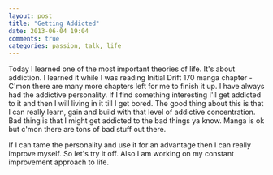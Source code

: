 ```yaml
---
layout: post
title: "Getting Addicted"
date: 2013-06-04 19:04
comments: true
categories: passion, talk, life
---
```


Today I learned one of the most important theories of life. It's about addiction. I learned it while I was reading Initial Drift 170 manga chapter - C'mon there are many more chapters left for me to finish it up. I have always had the addictive personality. If I find something interesting I'll get addicted to it and then I will living in it till I get bored. The good thing about this is that I can really learn, gain and build with that level of addictive concentration. Bad thing is that I might get addicted to the bad things ya know. Manga is ok but c'mon there are tons of bad stuff out there.

If I can tame the personality and use it for an advantage then I can really improve myself. So let's try it off. Also I am working on my constant improvement approach to life.